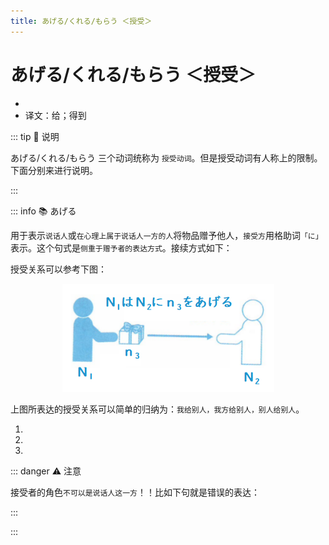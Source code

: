 ```yaml
---
title: あげる/くれる/もらう ＜授受＞
---
```


# あげる/くれる/もらう ＜授受＞

- <grammer-content sentence="意义：表达人与人之间**物品**的授受；" />
- 译文：给；得到

::: tip :bookmark: 说明

あげる/くれる/もらう 三个动词统称为 `授受动词`。但是授受动词有人称上的限制。下面分别来进行说明。

:::

::: info :books: あげる

用于表示`说话人`或`在心理上属于说话人一方的人`将物品赠予他人，`接受方`用格助词`「に」`表示。这个句式是`侧重于赠予者的表达方式`。接续方式如下：

**<grammer-content sentence="N1〈赠予〉は N2〈接受者〉に n3〈所赠物品〉を + **あげる**" />**

授受关系可以参考下图：

<div align="center">

![あげる](../../../public/imgs/1-12-1.png)

</div>

上图所表达的授受关系可以简单的归纳为：`我给别人，我方给别人，别人给别人`。

<div class="bunpou-block">

1. <grammer-content sentence="いろいろな[男/おとこ]の[人/ひと]が（[かぐや姫/かぐやひめ]に）プレゼントを**あげました**。**(第三者 ⇒ 第三者)**" trans="各种各样的男人送了辉夜姬礼物。" />
2. <grammer-content sentence="[私/わたし]は[恋人/こいびと]に[花/はな]を**あげました**。**(说话人 ⇒ 第三者)**" trans="我给对象送了花。" />
3. <grammer-content sentence="[王/おう]さん、[母/はは]の[日/にち]に[何/なん]かプレゼントを**あげますか。(听话人 ⇒ 第三者)**" trans="小王，母亲节送什么礼物呢。" />

</div>

::: danger :warning: 注意

接受者的角色`不可以是说话人这一方`！！比如下句就是错误的表达：

<div class="bunpou-block">

<grammer-content sentence="[田中/やまだ]さんは[私/わたし]にプレゼントをあげました。❌" />

</div>

:::

:::
